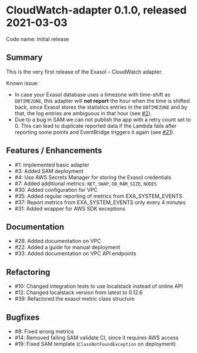 # CloudWatch-adapter 0.1.0, released 2021-03-03

Code name: Initial release

## Summary

This is the very first release of the Exasol – CloudWatch adapter.

Known issue:

* In case your Exasol database uses a timezone with time-shift as `DBTIMEZONE`, this adapter will **not report** the hour when the time is shifted back, since Exasol stores the statistics entries in the `DBTIMEZONE` and by that, the log entries are ambiguous in that hour (see [#2](https://github.com/exasol/cloudwatch-adapter/issues/2)).
* Due to a bug in SAM we can not publish the app with a retry count set to 0. This can lead to duplicate reported data if the Lambda fails after reporting some points and EventBridge triggers it again (see [#21](https://github.com/exasol/cloudwatch-adapter/issues/21)).

## Features / Enhancements

* #1: Implemented basic adapter
* #3: Added SAM deployment
* #4: Use AWS Secrets Manager for storing the Exasol credentials
* #7: Added additional metrics: `NET`, `SWAP`, `DB_RAM_SIZE`, `NODES`
* #30: Added configuration for VPC
* #35: Added regular reporting of metrics from EXA_SYSTEM_EVENTS
* #37: Report metrics from EXA_SYSTEM_EVENTS only every 4 minutes
* #31: Added wrapper for AWS SDK exceptions

## Documentation

* #28: Added documentation on VPC
* #22: Added a guide for manual deployment
* #33: Added documentation on VPC API endpoints

## Refactoring

* #10: Changed integration tests to use localstack instead of online API
* #12: Changed localstack version from latest to 0.12.6
* #39: Refactored the exasol metric class structure

## Bugfixes

* #8: Fixed wrong metrics
* #14: Removed failing SAM validate CI, since it requires AWS access
* #19: Fixed SAM template (`ClassNotFoundException` on deployment)

